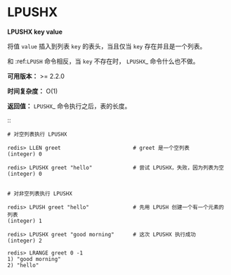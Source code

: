 # LPUSHX


**LPUSHX key value**

将值 ``value`` 插入到列表 ``key`` 的表头，当且仅当 ``key`` 存在并且是一个列表。

和 :ref:`LPUSH` 命令相反，当 ``key`` 不存在时， `LPUSHX`_ 命令什么也不做。

**可用版本：**
    >= 2.2.0

**时间复杂度：**
    O(1)

**返回值：**
     `LPUSHX`_ 命令执行之后，表的长度。

::

    # 对空列表执行 LPUSHX

    redis> LLEN greet                       # greet 是一个空列表
    (integer) 0

    redis> LPUSHX greet "hello"             # 尝试 LPUSHX，失败，因为列表为空
    (integer) 0

    
    # 对非空列表执行 LPUSHX

    redis> LPUSH greet "hello"              # 先用 LPUSH 创建一个有一个元素的列表
    (integer) 1

    redis> LPUSHX greet "good morning"      # 这次 LPUSHX 执行成功
    (integer) 2

    redis> LRANGE greet 0 -1
    1) "good morning"
    2) "hello"
